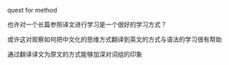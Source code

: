 quest for method



也许对一个长篇参照译文进行学习是一个很好的学习方式？

或许这对观察如何把中文化的思维方式翻译到英文的方式与语法的学习很有帮助

通过翻译译文为原文的方式能够加深对词组的印象